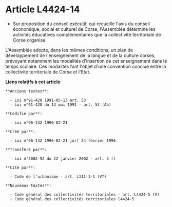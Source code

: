 # Article L4424-14

- Sur proposition du conseil exécutif, qui recueille l'avis du conseil économique, social et culturel de Corse, l'Assemblée
détermine les activités éducatives complémentaires que la collectivité territoriale de Corse organise.

L'Assemblée adopte, dans les mêmes conditions, un plan de développement de l'enseignement de la langue et de la culture
corses, prévoyant notamment les modalités d'insertion de cet enseignement dans le temps scolaire. Ces modalités font l'objet
d'une convention conclue entre la collectivité territoriale de Corse et l'Etat.

**Liens relatifs à cet article**

	**Anciens textes**:

	  - Loi n°91-428 1991-05-13 art. 53
	  - Loi n°91-428 du 13 mai 1991 - art. 53 (Ab)

	**Codifié par**:

	  - Loi n°96-142 1996-02-21

	**Créé par**:

	  - Loi n°96-142 1996-02-21 jorf 24 février 1996

	**Transféré par**:

	  - Loi n°2002-92 du 22 janvier 2002 - art. 3 ()

	**Cité par**:

	  - Code de l'urbanisme - art. L111-1-1 (VT)

	**Nouveaux textes**:

	  - Code général des collectivités territoriales - art. L4424-5 (V)
	  - Code général des collectivités territoriales l4424-5
